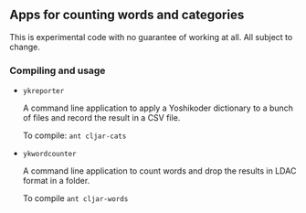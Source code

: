 ## Apps for counting words and categories

This is experimental code with no guarantee of working at all.
All subject to change.

### Compiling and usage

* `ykreporter`

  A command line application to 
  apply a Yoshikoder dictionary to a bunch of files and
  record the result in a CSV file.

  To compile: ```ant cljar-cats```

* `ykwordcounter`

  A command line application to
  count words and drop the results in LDAC format in a folder.

  To compile ```ant cljar-words```
